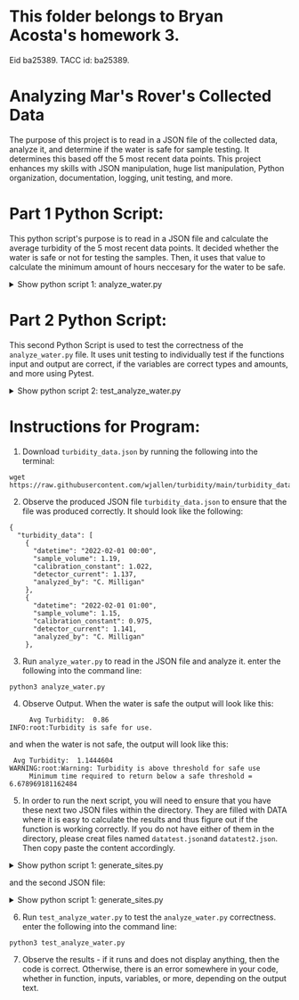 # This folder belongs to Bryan Acosta's homework 3.
Eid ba25389. TACC id: ba25389.

# Analyzing Mar's Rover's Collected Data
The purpose of this project is to read in a JSON file of the collected data, analyze it, and determine if the water is safe for sample testing. It determines this based off the 5 most recent data points. This project enhances my skills with JSON manipulation, huge list manipulation, Python organization, documentation, logging, unit testing, and more.

# Part 1 Python Script:
This python script's purpose is to read in a JSON file and calculate the average turbidity of the 5 most recent data points. It decided whether the water is safe or not for testing the samples. Then, it uses that value to calculate the minimum amount of hours neccesary for the water to be safe.

<details>
<summary>Show python script 1: analyze_water.py</summary>
Python

```python:
import json
import math
import logging
logging.basicConfig(level=logging.DEBUG)
def calculate_turbidity(datavec: list) -> float:
    '''
    This function:
         This function reads in a list of data points recorded real time, takes the last 5 data points and calculates the average Turbidity and returns it
    Args:
         datavec (list): The input is a list of dictionaries with the following values: datetime - a date in the format of a string, sample_volume - a double, calibration_constant - a double, detector_current - a double,  analyzed_by - a string
    Returns:
         this function returns the average turbidity of the last five data points recorded
    '''
    x = -5
    global lastfivedicts
    lastfivedicts = []
    
    for i in range(0,5):
            lastfivedicts.append(datavec[x])
            x = x+1
    avgturb = 0
    for i in range(0,len(lastfivedicts)):
        calibration_const = float(lastfivedicts[i]['calibration_constant'])
        current = float(lastfivedicts[i]['detector_current'])
        avgturb = avgturb + (calibration_const*current)
    avgturb = avgturb/(len(lastfivedicts))
    return avgturb
    

def calculate_minimum_time(avgturb: float) -> float:
'''
    This function:
         This function reads in the average turbidity of the 5 most recent data points, uses the given equation to calculate the minimum amount of time required, and returns it
    Args:
         avgturb is the average turbidity of the 5 most recent data points. it is always a float.
    Returns:
         this function returns the the amount of time that it takes for the turbidity to get to a safe value. 
'''
    global hour
    hour = 0
    hour  = math.log((1/avgturb),0.98)
    return (hour)

def printstuff(avgturb: float, time: float) ->None:
    print("\n     Avg Turbidity: ",avgturb)
    if (avgturb >= 1):
        logging.warning('Warning: Turbidity is above threshold for safe use ')
        print ("     Minimum time required to return below a safe threshold = ",hour, "\n")
    if (avgturb < 1):
        logging.info ('Turbidity is safe for use. \n' )
    
    
def main():

    with open('turbidity_data.json', 'r') as f:
        datavec = json.load(f)

    turb  = calculate_turbidity(datavec['turbidity_data'])
    time = calculate_minimum_time(turb)
    printstuff(turb, time)


if __name__ == '__main__':
    main()
```
</details>

# Part 2 Python Script:
This second Python Script is used to test the correctness of the `analyze_water.py` file. It uses unit testing to individually test if the functions input and output are correct, if the variables are correct types and amounts, and more using Pytest.

<details>
<summary>Show python script 2: test_analyze_water.py </summary>
Python

```python:

import pytest
import json
from analyze_water import calculate_turbidity
from analyze_water import calculate_minimum_time
from analyze_water import main

def test_calculate_turbidity():
    with open('datatest.json', 'r') as f:
        testdata = json.load(f)
    with open('datatest2.json', 'r') as f:
        testdata2 = json.load(f)
        

    assert(calculate_turbidity(testdata['turbidity_data']) == 1.1992)
    assert isinstance(calculate_turbidity(testdata['turbidity_data']), float) == True
    assert isinstance(calculate_turbidity(testdata['turbidity_data']), str) != True
    assert(calculate_turbidity(testdata2['turbidity_data']) == 1.4632)
    assert(calculate_turbidity(testdata2['turbidity_data']) != 1.8482)

1.4632    
    #assert isinstance(calculate_turbidity([{'a': 1}, {'a': 2}], 'a'), float)
    #assert isinstance(calculate_turbidity([{'a': 1}, {'a': 2}], 'a'), float)

def test_calculate_minimum_time():

    assert(calculate_minimum_time(1.1992) == 8.991600232149228)
    assert(calculate_minimum_time(1.3422) == 14.567852422768159)
    assert(calculate_minimum_time(1.4244) == 17.510062728806584)
    assert isinstance(calculate_minimum_time(1.4244), float) == True
    assert isinstance(calculate_minimum_time(1.4244), str) == False

def pytest():

    test_calculate_turbidity()
    test_calculate_minimum_time()


if __name__ == '__pytest__':
    pytest()
```
</details>

# Instructions for Program: 
1. Download `turbidity_data.json` by running the following into the terminal:
```python:
wget https://raw.githubusercontent.com/wjallen/turbidity/main/turbidity_data.json
```
2. Observe the produced JSON file `turbidity_data.json` to ensure that the file was produced correctly. It should look like the following:
```python:
{
  "turbidity_data": [
    {
      "datetime": "2022-02-01 00:00",
      "sample_volume": 1.19,
      "calibration_constant": 1.022,
      "detector_current": 1.137,
      "analyzed_by": "C. Milligan"
    },
    {
      "datetime": "2022-02-01 01:00",
      "sample_volume": 1.15,
      "calibration_constant": 0.975,
      "detector_current": 1.141,
      "analyzed_by": "C. Milligan"
    },
```
3.  Run `analyze_water.py` to read in the JSON file and analyze it. enter the following into the command line: 
```python: 
python3 analyze_water.py
``` 
4. Observe Output. When the water is safe the output will look like this:
```python:
     Avg Turbidity:  0.86
INFO:root:Turbidity is safe for use.
```
and when the water is not safe, the output will look like this:
```python:
 Avg Turbidity:  1.1444604
WARNING:root:Warning: Turbidity is above threshold for safe use
     Minimum time required to return below a safe threshold =  6.678969181162484
```
    
5. In order to run the next script, you will need to ensure that you have these next two JSON files within the directory. They are filled with DATA where it is easy to calculate the results and thus figure out if the function is working correctly. If you do not have either of them in the directory, please creat files named `datatest.json`and `datatest2.json`. Then copy paste the content accordingly.
    
<details>
<summary>Show python script 1: generate_sites.py</summary>
JSON
```python:
{
  "turbidity_data": [
    {
      "datetime": "2022-02-01 00:00",
      "sample_volume": 1.19,
      "calibration_constant": 1.0,
      "detector_current": 1.1992,
      "analyzed_by": "C. Milligan"
    },
    {
      "datetime": "2022-02-01 01:00",
      "sample_volume": 1.15,
      "calibration_constant": 1.0,
      "detector_current": 1.1992,
      "analyzed_by": "C. Milligan"
    },
    {
      "datetime": "2022-02-01 02:00",
      "sample_volume": 1.15,
      "calibration_constant": 1.0,
      "detector_current": 1.1992,
      "analyzed_by": "C. Milligan"
    },
    {
      "datetime": "2022-02-01 03:00",
      "sample_volume": 1.18,
      "calibration_constant": 1.0,
      "detector_current": 1.1992,
      "analyzed_by": "R. Zhang"
    },
    {
      "datetime": "2022-02-01 04:00",
      "sample_volume": 1.19,
      "calibration_constant": 1.0,
      "detector_current": 1.1992,
      "analyzed_by": "J. Maertz"
    },
    {
      "datetime": "2022-02-01 05:00",
      "sample_volume": 1.17,
      "calibration_constant": 1.0,
      "detector_current": 1.1992,
      "analyzed_by": "K. Judkins"
    },
    {
      "datetime": "2022-02-01 06:00",
      "sample_volume": 1.24,
      "calibration_constant": 1.0,
      "detector_current": 1.1992,
      "analyzed_by": "F. Zhou"
    } ] }    
```
</details>
    
and the second JSON file:
    
<details>
<summary>Show python script 1: generate_sites.py</summary>
    
JSON
```python:
{
  "turbidity_data": [
    {
      "datetime": "2022-02-01 00:00",
      "sample_volume": 1.19,
      "calibration_constant": 1.0,
      "detector_current": 1.4632,
      "analyzed_by": "C. Milligan"
    },
    {
      "datetime": "2022-02-01 01:00",
      "sample_volume": 1.15,
      "calibration_constant": 1.0,
      "detector_current": 1.4632,
      "analyzed_by": "C. Milligan"
    },
    {
      "datetime": "2022-02-01 02:00",
      "sample_volume": 1.15,
      "calibration_constant": 1.0,
      "detector_current": 1.4632,
      "analyzed_by": "C. Milligan"
    },
    {
      "datetime": "2022-02-01 03:00",
      "sample_volume": 1.18,
      "calibration_constant": 1.0,
      "detector_current": 1.4632,
      "analyzed_by": "R. Zhang"
    },
    {
      "datetime": "2022-02-01 04:00",
      "sample_volume": 1.19,
      "calibration_constant": 1.0,
      "detector_current": 1.4632,
      "analyzed_by": "J. Maertz"
    },
    {
      "datetime": "2022-02-01 05:00",
      "sample_volume": 1.17,
      "calibration_constant": 1.0,
      "detector_current": 1.4632,
      "analyzed_by": "K. Judkins"
    },
    {
      "datetime": "2022-02-01 06:00",
      "sample_volume": 1.24,
      "calibration_constant": 1.0,
      "detector_current": 1.4632,
      "analyzed_by": "F. Zhou"
    } ] }  
```
</details>
    
6. Run `test_analyze_water.py` to test the `analyze_water.py` correctness. enter the following into the command line:
```python:
python3 test_analyze_water.py
```

7. Observe the results - if it runs and does not display anything, then the code is correct. Otherwise, there is an error somewhere in your code, whether in function, inputs, variables, or more, depending on the output text.

